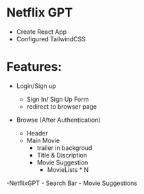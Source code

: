 
# Netflix GPT

- Create React App
- Configured TailwindCSS

# Features:
- Login/Sign up
    - Sign In/ Sign Up Form
    - redirect to browser page

- Browse (After Authentication)
    - Header
    - Main Movie
        - trailer in backgroud
        - Title & Discription
        - Movie Suggestion
            - MovieLists * N

-NetflixGPT
    - Search Bar
    - Movie Suggestions
